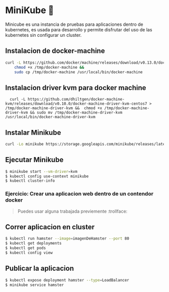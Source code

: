 # MiniKube :hamster:

Minicube es una instancia de pruebas para aplicaciones dentro de kubernetes, es usada para desarrollo y permite disfrutar del uso
de las kubernetes sin configurar un cluster.

## Instalacion de docker-machine
```bash
curl -L https://github.com/docker/machine/releases/download/v0.13.0/docker-machine-`uname -s`-`uname -m` >/tmp/docker-machine &&
    chmod +x /tmp/docker-machine &&
    sudo cp /tmp/docker-machine /usr/local/bin/docker-machine
```
## Instalacion driver kvm para docker machine
```
  curl -L https://github.com/dhiltgen/docker-machine-kvm/releases/download/v0.10.0/docker-machine-driver-kvm-centos7 > /tmp/docker-machine-driver-kvm &&  chmod +x /tmp/docker-machine-driver-kvm && sudo mv /tmp/docker-machine-driver-kvm /usr/local/bin/docker-machine-driver-kvm
```

## Instalar Minikube
```bash
curl -Lo minikube https://storage.googleapis.com/minikube/releases/latest/minikube-linux-amd64 && chmod +x minikube && sudo mv minikube /usr/local/bin/
```

## Ejecutar Minikube
```bash
$ minikube start --vm-driver=kvm
$ kubectl config use-context minikube
$ kubectl cluster-info
```
### Ejercicio: Crear una aplicacion web dentro de un contendor docker
> Puedes usar alguna trabajada previemente :trollface:

## Correr aplicacion en cluster
```bash
$ kubectl run hamster --image=imagenDeHamster --port 80
$ kubectl get deployments
$ kubectl get pods
$ kubectl config view
```
## Publicar la aplicacion
```bash
$ kubectl expose deployment hamster --type=LoadBalancer
$ minikube service hamster
```
